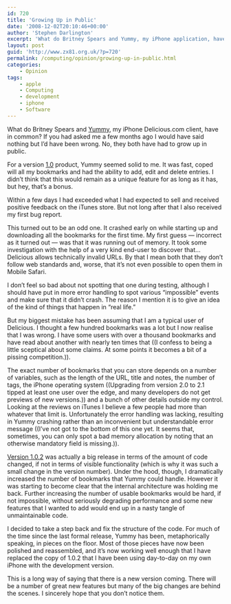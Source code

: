 ```yaml
---
id: 720
title: 'Growing Up in Public'
date: '2008-12-02T20:10:46+00:00'
author: 'Stephen Darlington'
excerpt: 'What do Britney Spears and Yummy, my iPhone application, have in common? If you had asked me a few months ago I would have said nothing but I''d have been wrong. No, they both have had to grow up in public.'
layout: post
guid: 'http://www.zx81.org.uk/?p=720'
permalink: /computing/opinion/growing-up-in-public.html
categories:
    - Opinion
tags:
    - apple
    - Computing
    - development
    - iphone
    - Software
---
```


What do Britney Spears and [Yummy](http://www.yummyapp.com/), my iPhone Delicious.com client, have in common? If you had asked me a few months ago I would have said nothing but I’d have been wrong. No, they both have had to grow up in public.

For a version [1.0](http://www.yummyapp.com/2008/09/yummy-10-now-available-from-app-store.html) product, Yummy seemed solid to me. It was fast, coped will all my bookmarks and had the ability to add, edit and delete entries. I didn’t think that this would remain as a unique feature for as long as it has, but hey, that’s a bonus.

Within a few days I had exceeded what I had expected to sell and received positive feedback on the iTunes store. But not long after that I also received my first bug report.

This turned out to be an odd one. It crashed early on while starting up and downloading all the bookmarks for the first time. My first guess — incorrect as it turned out — was that it was running out of memory. It took some investigation with the help of a very kind end-user to discover that… Delicious allows technically invalid URLs. By that I mean both that they don’t follow web standards and, worse, that it’s not even possible to open them in Mobile Safari.

I don’t feel so bad about not spotting that one during testing, although I should have put in more error handling to spot various “impossible” events and make sure that it didn’t crash. The reason I mention it is to give an idea of the kind of things that happen in “real life.”

But my biggest mistake has been assuming that I am a typical user of Delicious. I thought a few hundred bookmarks was a lot but I now realise that I was wrong. I have some users with over a thousand bookmarks and have read about another with nearly ten times that ((I confess to being a little sceptical about some claims. At some points it becomes a bit of a pissing competition.)).

The exact number of bookmarks that you can store depends on a number of variables, such as the length of the URL, title and notes, the number of tags, the iPhone operating system ((Upgrading from version 2.0 to 2.1 tipped at least one user over the edge, and many developers do not get previews of new versions.)) and a bunch of other details outside my control. Looking at the reviews on iTunes I believe a few people had more than whatever that limit is. Unfortunately the error handling was lacking, resulting in Yummy crashing rather than an inconvenient but understandable error message ((I’ve not got to the bottom of this one yet. It seems that, sometimes, you can only spot a bad memory allocation by noting that an otherwise mandatory field is missing.)).

[Version 1.0.2](http://www.yummyapp.com/2008/10/yummy-version-102.html) was actually a big release in terms of the amount of code changed, if not in terms of visible functionality (which is why it was such a small change in the version number). Under the hood, though, I dramatically increased the number of bookmarks that Yummy could handle. However it was starting to become clear that the internal architecture was holding me back. Further increasing the number of usable bookmarks would be hard, if not impossible, without seriously degrading performance and some new features that I wanted to add would end up in a nasty tangle of unmaintainable code.

I decided to take a step back and fix the structure of the code. For much of the time since the last formal release, Yummy has been, metaphorically speaking, in pieces on the floor. Most of those pieces have now been polished and reassembled, and it’s now working well enough that I have replaced the copy of 1.0.2 that I have been using day-to-day on my own iPhone with the development version.

This is a long way of saying that there is a new version coming. There will be a number of great new features but many of the big changes are behind the scenes. I sincerely hope that you don’t notice them.